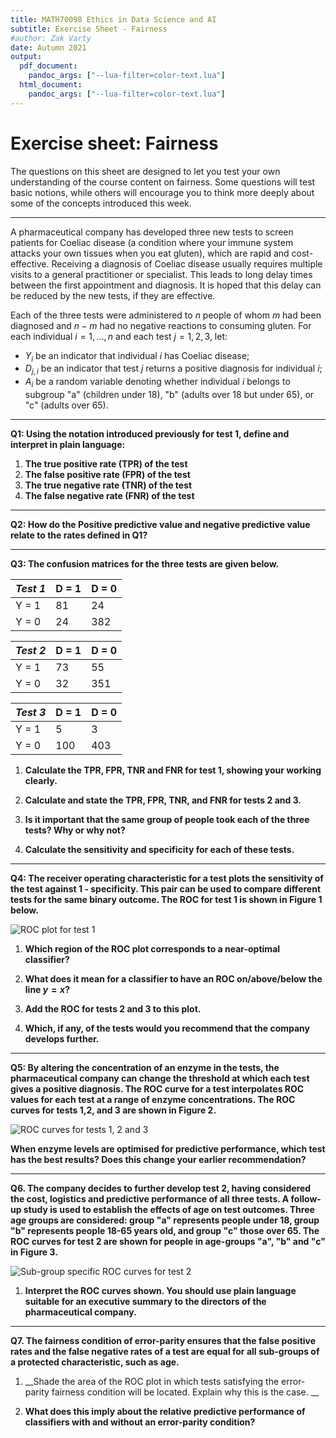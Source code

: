 ```yaml
---
title: MATH70098 Ethics in Data Science and AI
subtitle: Exercise Sheet - Fairness 
#author: Zak Varty
date: Autumn 2021
output: 
  pdf_document:
    pandoc_args: ["--lua-filter=color-text.lua"]
  html_document:
    pandoc_args: ["--lua-filter=color-text.lua"]
---
```

# Exercise sheet: Fairness

The questions on this sheet are designed to let you test your own understanding of the course content on fairness. Some questions will test basic notions, while others will encourage you to think more deeply about some of the concepts introduced this week. 

--------------------------------------------------------------

A pharmaceutical company has developed three new tests to screen patients for Coeliac disease (a condition where your immune system attacks your own tissues when you eat gluten), which are rapid and cost-effective. Receiving a diagnosis of Coeliac disease usually requires multiple visits to a general practitioner or specialist. This leads to long delay times between the first appointment and diagnosis. It is hoped that this delay can be reduced by the new tests, if they are effective.

Each of the three tests were administered to $n$ people of whom $m$ had been diagnosed and $n-m$ had no negative reactions to consuming gluten. For each individual $i = 1,\ldots,n$ and each test $j=1,2,3$, let:

- $Y_i$ be an indicator that  individual $i$ has Coeliac disease;
- $D_{j,i}$ be an indicator that test $j$ returns a positive diagnosis for individual $i$;
- $A_{i}$ be a random variable denoting whether individual $i$ belongs to subgroup "a" (children under 18), "b" (adults over 18 but under 65), or "c" (adults over 65). 

--------------------------------------------------------------

__Q1: Using the notation introduced previously for test 1, define and interpret in plain language:__ 

1.  __The true positive rate (TPR) of the test__ 
2.  __The false positive rate (FPR) of the test__
3.  __The true negative rate (TNR) of the test__
4.  __The false negative rate (FNR) of the test__

--------------------------------------------------------------

__Q2: How do the Positive predictive value and negative predictive value relate to the rates defined in Q1?__

--------------------------------------------------------------

__Q3: The confusion matrices for the three tests are given below.__ 

| _Test 1_ 	| D = 1 	| D = 0 	|
|----------	|-------	|-------	|
| Y = 1    	| 81    	| 24    	|
| Y = 0    	| 24    	| 382   	|

| _Test 2_ 	| D = 1 	| D = 0 	|
|----------	|-------	|-------	|
| Y = 1    	| 73    	| 55    	|
| Y = 0    	| 32    	| 351   	|


| _Test 3_ 	| D = 1 	| D = 0 	|
|----------	|-------	|-------	|
| Y = 1    	| 5     	| 3     	|
| Y = 0    	| 100    	| 403   	|


1. __Calculate the TPR, FPR, TNR and FNR for test 1, showing your working clearly.__ 

2. __Calculate and state the TPR, FPR, TNR, and FNR for tests 2 and 3.__

3. __Is it important that the same group of people took each of the three tests? Why or why not?__ 

4. __Calculate the sensitivity and specificity for each of these tests.__ 

--------------------------------------------------------------

__Q4: The receiver operating characteristic for a test plots the sensitivity of the test against 1 - specificity. This pair can be used to compare different tests for the same binary outcome.  The ROC for test 1 is shown in Figure 1 below.__

![ROC plot for test 1](images/confusion_matrices_q4_pt3_plot.png "ROC plot for test 1")

1. __Which region of the ROC plot corresponds to a near-optimal classifier?__ 

2. __What does it mean for a classifier to have an ROC on/above/below the line $y=x$?__ 

3. __Add the ROC for tests 2 and 3 to this plot.__ 

4. __Which, if any, of the tests would you recommend that the company develops further.__

--------------------------------------------------------------

__Q5: By altering the concentration of an enzyme in the tests, the pharmaceutical company can change the threshold at which each test gives a positive diagnosis. The ROC curve for a test interpolates ROC values for each test at a range of enzyme concentrations. The ROC curves for tests 1,2, and 3 are shown in Figure 2.__ 

![ROC curves for tests 1, 2 and 3](images/confusion_matrices_q5_plot.png "ROC curves for tests 1, 2 and 3")

__When enzyme levels are optimised for predictive performance, which test has the best results? Does this change your earlier recommendation?__  

--------------------------------------------------------------

__Q6. The company decides to further develop test 2, having considered the cost, logistics and predictive performance of all three tests. A follow-up study is used to establish the effects of age on test outcomes. Three age groups are considered: group "a" represents people under 18, group "b" represents people 18-65 years old, and group "c" those over 65. The ROC curves for test 2 are shown for people in age-groups "a", "b" and "c" in Figure 3.__ 

![Sub-group specific ROC curves for test 2](images/confusion_matrices_q6_plot.png "Sub-group specific ROC curves for test 2")



1. __Interpret the ROC curves shown. You should use plain language suitable for an executive summary to the directors of the pharmaceutical company.__ 


--------------------------------------------------------------

__Q7. The fairness condition of error-parity ensures that the false positive rates and the false negative rates of a test are equal for all sub-groups of a protected characteristic, such as age.__ 

1. __Shade the area of the ROC plot in which tests satisfying the error-parity fairness condition will be located. Explain why this is the case. __ 

2. __What does this imply about the relative predictive performance of classifiers with and without an error-parity condition?__

